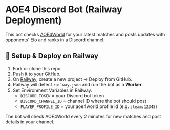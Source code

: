 # AOE4 Discord Bot (Railway Deployment)

This bot checks [AOE4World](https://aoe4world.com/) for your latest matches and posts updates with opponents' Elo and ranks in a Discord channel.

## 🚀 Setup & Deploy on Railway
1. Fork or clone this repo.
2. Push it to your GitHub.
3. On [Railway](https://railway.app/), create a new project → Deploy from GitHub.
4. Railway will detect `railway.json` and run the bot as a **Worker**.
5. Set Environment Variables in Railway:
   - `DISCORD_TOKEN` = your Discord bot token
   - `DISCORD_CHANNEL_ID` = channel ID where the bot should post
   - `PLAYER_PROFILE_ID` = your aoe4world profile id (e.g. `steam:12345`)

The bot will check AOE4World every 2 minutes for new matches and post details in your channel.

